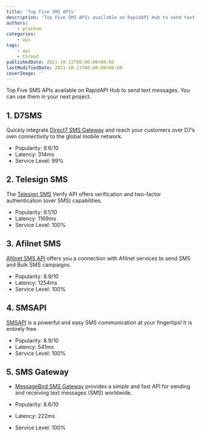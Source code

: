 ```yaml
---
title: 'Top Five SMS APIs'
description: 'Top Five SMS APIs available on RapidAPI Hub to send text messages. You can use them in your next project.'
authors:
    - pratham
categories:
    - api
tags:
    - api
    - thread
publishedDate: 2021-10-13T08:00:00+08:00
lastModifiedDate: 2021-10-13T08:00:00+08:00
coverImage: ''
---
```


<Lead>
	Top Five SMS APIs available on RapidAPI Hub to send text messages. You can
	use them in your next project.
</Lead>

## 1. D7SMS

Quickly integrate [Direct7 SMS Gateway](https://rapidapi.com/d7admin/api/d7sms/?utm_source=RapidAPI.com/guides&utm_medium=DevRel&utm_campaign=DevRel) and reach your customers over D7’s own connectivity to the global mobile network.

-   Popularity: 9.6/10
-   Latency: 314ms
-   Service Level: 99%

## 2. Telesign SMS

The [Telesign SMS](https://rapidapi.com/telesign/api/telesign-sms-verify/?utm_source=RapidAPI.com/guides&utm_medium=DevRel&utm_campaign=DevRel) Verify API offers verification and two-factor authentication (over SMS) capabilities.

-   Popularity: 9.1/10
-   Latency: 1169ms
-   Service Level: 100%

## 3. Afilnet SMS

[Afilnet SMS API](https://rapidapi.com/linkses/api/afilnet-sms/?utm_source=RapidAPI.com/guides&utm_medium=DevRel&utm_campaign=DevRel) offers you a connection with Afilnet services to send SMS and Bulk SMS campaigns.

-   Popularity: 8.9/10
-   Latency: 1254ms
-   Service Level: 100%

## 4. SMSAPI

[SMSAPI](https://rapidapi.com/smsapi/api/smsapi-com3/?utm_source=RapidAPI.com/guides&utm_medium=DevRel&utm_campaign=DevRel) is a powerful and easy SMS communication at your fingertips! It is entirely free.

-   Popularity: 8.9/10
-   Latency: 541ms
-   Service Level: 100%

## 5. SMS Gateway

-   [MessageBird SMS Gateway](https://rapidapi.com/messagebird/api/sms-gateway?utm_source=RapidAPI.com/guides&utm_medium=DevRel&utm_campaign=DevRel) provides a simple and fast API for sending and receiving text messages (SMS) worldwide.

-   Popularity: 8.6/10
-   Latency: 222ms
-   Service Level: 100%
